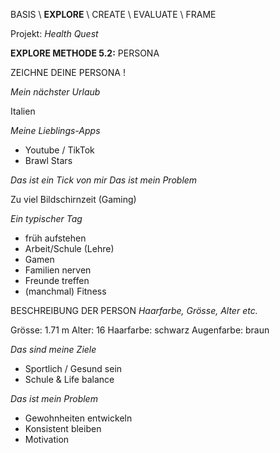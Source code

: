 ﻿BASIS   \   **EXPLORE**   \   CREATE   \   EVALUATE   \   FRAME 

Projekt: *Health Quest*

**EXPLORE METHODE 5.2:** PERSONA

ZEICHNE DEINE PERSONA !

*Mein nächster Urlaub*

Italien

*Meine Lieblings-Apps*

- Youtube / TikTok
- Brawl Stars

*Das ist ein Tick von mir Das ist mein Problem* 

Zu viel Bildschirnzeit (Gaming) 

*Ein typischer Tag*

- früh aufstehen
- Arbeit/Schule (Lehre)
- Gamen
- Familien nerven
- Freunde treffen
- (manchmal) Fitness


BESCHREIBUNG DER PERSON
*Haarfarbe, Grösse, Alter etc.*

Grösse: 1.71 m
Alter: 16
Haarfarbe: schwarz
Augenfarbe: braun

*Das sind meine Ziele*

- Sportlich / Gesund sein
- Schule & Life balance

*Das ist mein Problem*

- Gewohnheiten entwickeln
- Konsistent bleiben
- Motivation 


